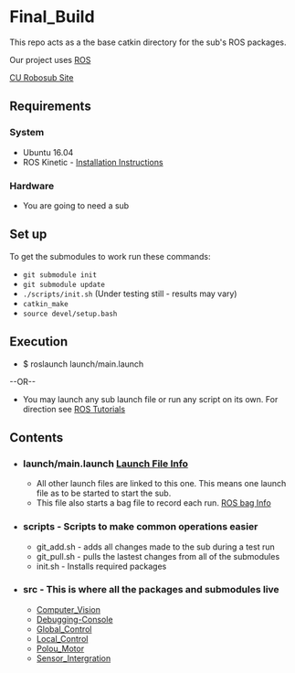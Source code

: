 # Final_Build
This repo acts as a the base catkin directory for the sub's ROS packages.

Our project uses [ROS](http://wiki.ros.org/)

[CU Robosub Site](http://curobotics.org/robosub-2017)
## Requirements
### System
* Ubuntu 16.04
* ROS Kinetic - [Installation Instructions](http://wiki.ros.org/kinetic/Installation/Ubuntu)
### Hardware
* You are going to need a sub
## Set up
To get the submodules to work run these commands:
* ```git submodule init```
* ```git submodule update```
* ```./scripts/init.sh``` (Under testing still - results may vary)
* ```catkin_make```
* ```source devel/setup.bash```
## Execution
* $ roslaunch launch/main.launch

--OR--

* You may launch any sub launch file or run any script on its own. For direction see [ROS Tutorials](http://wiki.ros.org/ROS/Tutorials)
## Contents
* ### launch/main.launch [Launch File Info](http://wiki.ros.org/roslaunch)
  * All other launch files are linked to this one. This means one launch file as to be started to start the sub.
  * This file also starts a bag file to record each run. [ROS bag Info](http://wiki.ros.org/Bags)
* ### scripts - Scripts to make common operations easier
  * git_add.sh - adds all changes made to the sub during a test run
  * git_pull.sh - pulls the lastest changes from all of the submodules
  * init.sh - Installs required packages
* ### src - This is where all the packages and submodules live
  * [Computer_Vision](https://github.com/CU-Robosub/Computer_Vision)
  * [Debugging-Console](https://github.com/CU-Robosub/Debugging-Console)
  * [Global_Control](https://github.com/CU-Robosub/Global_Control)
  * [Local_Control](https://github.com/CU-Robosub/Local_Control)
  * [Polou_Motor](https://github.com/CU-Robosub/Pololu_Motor)
  * [Sensor_Intergration](https://github.com/CU-Robosub/Sensor_Intergration)
  
